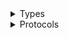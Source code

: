 <details>
<summary>Types</summary>

  - [GlacierClient](/aws-sdk-swift/reference/0.x/AWSGlacier/GlacierClient)
  - [GlacierClient.GlacierClientConfiguration](/aws-sdk-swift/reference/0.x/AWSGlacier/GlacierClient.GlacierClientConfiguration)
  - [GlacierClientLogHandlerFactory](/aws-sdk-swift/reference/0.x/AWSGlacier/GlacierClientLogHandlerFactory)
  - [GlacierClientTypes](/aws-sdk-swift/reference/0.x/AWSGlacier/GlacierClientTypes)

</details>

<details>
<summary>Protocols</summary>

  - [GlacierClientProtocol](/aws-sdk-swift/reference/0.x/AWSGlacier/GlacierClientProtocol)

</details>

